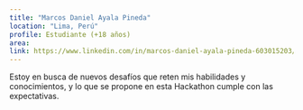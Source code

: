 ```yaml
---
title: "Marcos Daniel Ayala Pineda"
location: "Lima, Perú"
profile: Estudiante (+18 años)
area: 
link: https://www.linkedin.com/in/marcos-daniel-ayala-pineda-603015203/
---
```


Estoy en busca de nuevos desafíos que reten mis habilidades y conocimientos, y lo que se propone en esta Hackathon cumple con las expectativas.